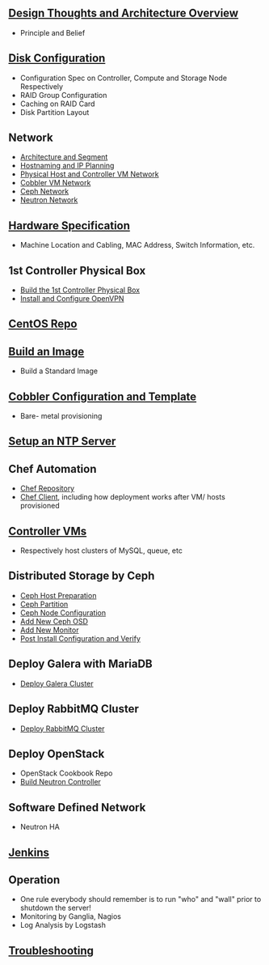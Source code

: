 ## [Design Thoughts and Architecture Overview](ArchitectureOverview.markdown)
  * Principle and Belief

## [Disk Configuration](DiskConfiguration.markdown)
  * Configuration Spec on Controller, Compute and Storage Node Respectively
  * RAID Group Configuration
  * Caching on RAID Card
  * Disk Partition Layout

## Network
  * [Architecture and Segment](NetworkConfiguration.markdown)
  * [Hostnaming and IP Planning](IPPlanning.markdown)
  * [Physical Host and Controller VM Network](BuildFirstBox.markdown)
  * [Cobbler VM Network](BuildCobblerVM.markdown)
  * [Ceph Network](CephDistributedStorage.markdown)
  * [Neutron Network](BuildNeutron.markdown)

## [Hardware Specification](HardwareSpec.markdown)
  * Machine Location and Cabling, MAC Address, Switch Information, etc.

## 1st Controller Physical Box
  * [Build the 1st Controller Physical Box](BuildFirstBox.markdown)
  * [Install and Configure OpenVPN](InstallAndConfigureOpenvpn.markdown)

## [CentOS Repo](CreateCentosRepo.markdown)

## [Build an Image](BuildAnImage.markdown)
  * Build a Standard Image

## [Cobbler Configuration and Template](BuildCobblerVM.markdown)
  * Bare- metal provisioning

## [Setup an NTP Server](CreateNTP.markdown)

## Chef Automation
  * [Chef Repository](ChefRepo.markdown)
  * [Chef Client](ChefClient.markdown), including how deployment works after VM/ hosts provisioned

## [Controller VMs](BuildControllerVM.markdown)
  * Respectively host clusters of MySQL, queue, etc

## Distributed Storage by Ceph
  * [Ceph Host Preparation](CephPrepare.markdown)
  * [Ceph Partition](CephPartition.markdown)
  * [Ceph Node Configuration](CephDistributedStorage.markdown)
  * [Add New Ceph OSD](CephAddOSD.markdown)
  * [Add New Monitor](CephAddMon.markdown)
  * [Post Install Configuration and Verify](CephPostConfiguration.markdown)

## Deploy Galera with MariaDB
  * [Deploy Galera Cluster](DeployGalera.markdown)

## Deploy RabbitMQ Cluster
  * [Deploy RabbitMQ Cluster](DeployRabbitMQCluster.markdown)

## Deploy OpenStack
  * OpenStack Cookbook Repo
  * [Build Neutron Controller](BuildNeutron.markdown)

## Software Defined Network
  * Neutron HA

## [Jenkins](BuildJenkins.markdown)

## Operation
  * One rule everybody should remember is to run "who" and "wall" prior to shutdown the server!
  * Monitoring by Ganglia, Nagios
  * Log Analysis by Logstash

## [Troubleshooting](TroubleShooting.markdown)
